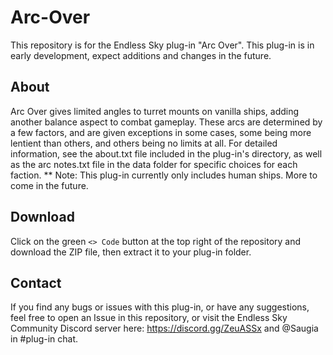 # Arc-Over
This repository is for the Endless Sky plug-in "Arc Over". This plug-in is in early development, expect additions and changes in the future.

## About
Arc Over gives limited angles to turret mounts on vanilla ships, adding another balance aspect to combat gameplay. These arcs are determined by a few factors, and are given exceptions in some cases, some being more lentient than others, and others being no limits at all. For detailed information, see the about.txt file included in the plug-in's directory, as well as the arc notes.txt file in the data folder for specific choices for each faction.
** Note: This plug-in currently only includes human ships. More to come in the future.

## Download
Click on the green `<> Code` button at the top right of the repository and download the ZIP file, then extract it to your plug-in folder.

## Contact
If you find any bugs or issues with this plug-in, or have any suggestions, feel free to open an Issue in this repository, or visit the Endless Sky Community Discord server here: https://discord.gg/ZeuASSx and @Saugia in #plug-in chat.
